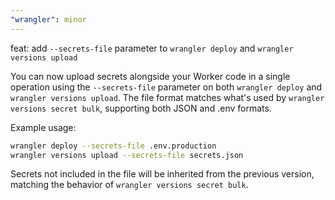 ```yaml
---
"wrangler": minor
---
```


feat: add `--secrets-file` parameter to `wrangler deploy` and `wrangler versions upload`

You can now upload secrets alongside your Worker code in a single operation using the `--secrets-file` parameter on both `wrangler deploy` and `wrangler versions upload`. The file format matches what's used by `wrangler versions secret bulk`, supporting both JSON and .env formats.

Example usage:

```bash
wrangler deploy --secrets-file .env.production
wrangler versions upload --secrets-file secrets.json
```

Secrets not included in the file will be inherited from the previous version, matching the behavior of `wrangler versions secret bulk`.
